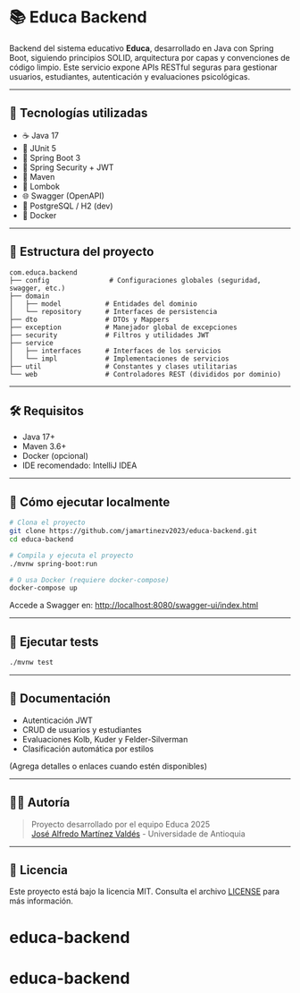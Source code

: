 # 📚 Educa Backend

Backend del sistema educativo **Educa**, desarrollado en Java con Spring Boot, siguiendo principios SOLID, arquitectura por capas y convenciones de código limpio. Este servicio expone APIs RESTful seguras para gestionar usuarios, estudiantes, autenticación y evaluaciones psicológicas.

---

## 🚀 Tecnologías utilizadas

- ☕ Java 17
- 🧪 JUnit 5
- 🌱 Spring Boot 3
- 🔐 Spring Security + JWT
- 🔄 Maven
- 🧰 Lombok
- 🌐 Swagger (OpenAPI)
- 🐘 PostgreSQL / H2 (dev)
- 🐳 Docker

---

## 📁 Estructura del proyecto

```
com.educa.backend
├── config               # Configuraciones globales (seguridad, swagger, etc.)
├── domain              
│   ├── model           # Entidades del dominio
│   └── repository      # Interfaces de persistencia
├── dto                 # DTOs y Mappers
├── exception           # Manejador global de excepciones
├── security            # Filtros y utilidades JWT
├── service             
│   ├── interfaces      # Interfaces de los servicios
│   └── impl            # Implementaciones de servicios
├── util                # Constantes y clases utilitarias
└── web                 # Controladores REST (divididos por dominio)
```

---

## 🛠️ Requisitos

- Java 17+
- Maven 3.6+
- Docker (opcional)
- IDE recomendado: IntelliJ IDEA

---

## 🧪 Cómo ejecutar localmente

```bash
# Clona el proyecto
git clone https://github.com/jamartinezv2023/educa-backend.git
cd educa-backend

# Compila y ejecuta el proyecto
./mvnw spring-boot:run

# O usa Docker (requiere docker-compose)
docker-compose up
```

Accede a Swagger en: [http://localhost:8080/swagger-ui/index.html](http://localhost:8080/swagger-ui/index.html)

---

## 🧪 Ejecutar tests

```bash
./mvnw test
```

---

## 📄 Documentación

- Autenticación JWT
- CRUD de usuarios y estudiantes
- Evaluaciones Kolb, Kuder y Felder-Silverman
- Clasificación automática por estilos

(Agrega detalles o enlaces cuando estén disponibles)

---

## 👩‍💻 Autoría

> Proyecto desarrollado por el equipo Educa 2025  
> [José Alfredo Martínez Valdés](mailto:jose.martinez7@udea.edu.co) - Universidade de Antioquia

---

## 📜 Licencia

Este proyecto está bajo la licencia MIT. Consulta el archivo [LICENSE](LICENSE) para más información.
# educa-backend
# educa-backend
